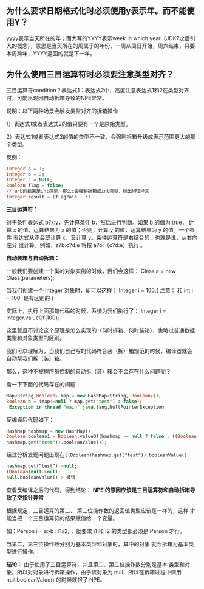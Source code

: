 ## 为什么要求日期格式化时必须使用y表示年。而不能使用Y？

yyyy表示当天所在的年；而大写的YYYY表示week in which year（JDK7之后引入的概念），意思是当天所在的周属于的年份，一周从周日开始，周六结束，只要本周跨年，YYYY返回的就是下一年。

## 为什么使用三目运算符时必须要注意类型对齐？

三目运算符condition？表达式1：表达式2中，高度注意表达式1和2在类型对齐时，可能出现因自动拆箱导致的NPE异常。

说明：以下两种场景会触发类型对齐的拆箱操作

1）表达式1或者表达式2的值只要有一个是原始类型。

2）表达式1或者表达式2的值的类型不一致，会强制拆箱升级成表示范围更大的那个类型。

反例：

```sql
Integer a = 1;
Integer b = 2;
Integer c = NULL;
Boolean flag = false;
// a*b的结果是int类型，那么c会强制拆箱成int类型，抛出NPE异常
Integer result = (flag?a*b : c)
```

**三目运算符：**

 对于条件表达式 b?x:y，先计算条件 b，然后进行判断。如果 b 的值为 true， 计算 x 的值，运算结果为 x 的值；否则，计算 y 的值，运算结果为 y 的值。一个条件 表达式从不会既计算 x，又计算 y。条件运算符是右结合的，也就是说，从右向左分 组计算。例如，a?b:c?d:e 将按 a?b:（c?d:e）执行  。

 **自动装箱与自动拆箱：**

一般我们要创建一个类的对象实例的时候，我们会这样： Class a = new Class(parameters); 

当我们创建一个 Integer 对象时，却可以这样： Integer i = 100;( 注意： 和 int i = 100; 是有区别的 ) 

实际上，执行上面那句代码的时候，系统为我们执行了： Integer i = Integer.valueOf(100); 

这里暂且不讨论这个原理是怎么实现的（何时拆箱、何时装箱），也略过普通数据 类型和对象类型的区别。

我们可以理解为，当我们自己写的代码符合装（拆）箱规范的时候，编译器就会 自动帮我们拆（装）箱。 

那么，这种不被程序员控制的自动拆（装）箱会不会存在什么问题呢？  



看一下下面的代码存在的问题：

```sql
Map<String,Boolean> map = new HashMap<String, Boolean>();
Boolean b = (map!=null ? map.get("test") : false);
 Exception in thread "main" java.lang.NullPointerException  
```

 反编译后代码如下：  

```sql
HashMap hashmap = new HashMap();
Boolean boolean1 = Boolean.valueOf(hashmap == null ? false : ((Boolean)
hashmap.get("test")).booleanValue());
```

经过分析发现问题出现在` ((Boolean)hashmap.get("test")).booleanValue()  `

```sql
hashmap.get(“test”)->null;
(Boolean)null->null;
null.booleanValue()-> 报错
```

查看反编译之后的代码，得到结论： **NPE 的原因应该是三目运算符和自动拆箱导致了空指针异常**  

根据规定，三目运算的第二、 第三位操作数的返回值类型应该是一样的，这样 才能当把一个三目运算符的结果赋值给一个变量。  

 如：Person i = a>b : i1:i2; ，就要求 i1 和 i2 的类型都必须是 Person 才行。  

 当第二，第三位操作数分别为基本类型和对象时，其中的对象 就会拆箱为基本类型进行操作.

**结论：** 由于使用了三目运算符，并且第二、第三位操作数分别是基本 类型和对象。所以对对象进行拆箱操作，由于该对象为 null，所以在拆箱过程中调用 null.booleanValue() 的时候就报了 NPE。